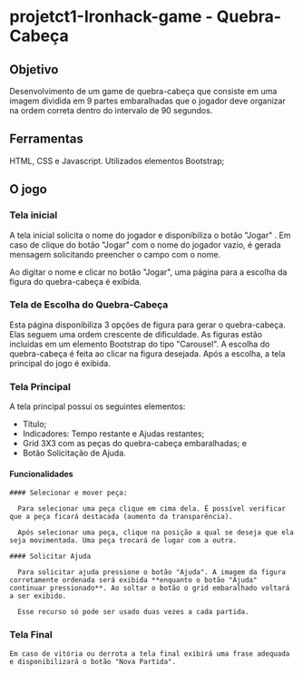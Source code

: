 # projetct1-Ironhack-game - Quebra-Cabeça

## Objetivo

  Desenvolvimento de um game de quebra-cabeça que consiste em uma imagem dividida em 9 partes embaralhadas que o jogador deve organizar na ordem correta dentro do intervalo de 90 segundos.
  
## Ferramentas

  HTML, CSS e Javascript.
  Utilizados elementos Bootstrap;

## O jogo

### Tela inicial

  A tela inicial solicita o nome do jogador e disponibiliza o botão "Jogar" . Em caso de clique do botão "Jogar" com o nome do jogador vazio, é gerada mensagem solicitando preencher o campo com o nome.

  Ao digitar o nome e clicar no botão "Jogar", uma página para a escolha da figura do quebra-cabeça é exibida.

### Tela de Escolha do Quebra-Cabeça

  Esta página disponibiliza 3 opções de figura para gerar o quebra-cabeça. Elas seguem uma ordem crescente de dificuldade.
  As figuras estão incluídas em um elemento Bootstrap do tipo "Carousel".
  A escolha do quebra-cabeça é feita ao clicar na figura desejada. Após a escolha, a tela principal do jogo é exibida.

### Tela Principal

  A tela principal possui os seguintes elementos:

  * Título;
  * Indicadores: Tempo restante e Ajudas restantes;
  * Grid 3X3 com as peças do quebra-cabeça embaralhadas; e
  * Botão Solicitação de Ajuda.

  #### Funcionalidades

    #### Selecionar e mover peça:

      Para selecionar uma peça clique em cima dela. É possível verificar que a peça ficará destacada (aumento da transparência).

      Após selecionar uma peça, clique na posição a qual se deseja que ela seja movimentada. Uma peça trocará de lugar com a outra.

    #### Solicitar Ajuda

      Para solicitar ajuda pressione o botão "Ajuda". A imagem da figura corretamente ordenada será exibida **enquanto o botão "Ajuda" continuar pressionado**. Ao soltar o botão o grid embaralhado voltará a ser exibido.

      Esse recurso só pode ser usado duas vezes a cada partida.

  ### Tela Final

    Em caso de vitória ou derrota a tela final exibirá uma frase adequada e disponibilizará o botão "Nova Partida".

    






